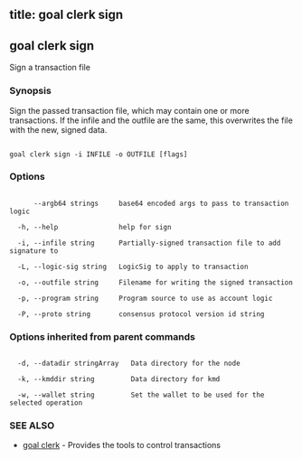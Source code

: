 title: goal clerk sign
---
## goal clerk sign



Sign a transaction file



### Synopsis



Sign the passed transaction file, which may contain one or more transactions. If the infile and the outfile are the same, this overwrites the file with the new, signed data.



```

goal clerk sign -i INFILE -o OUTFILE [flags]

```



### Options



```

      --argb64 strings     base64 encoded args to pass to transaction logic

  -h, --help               help for sign

  -i, --infile string      Partially-signed transaction file to add signature to

  -L, --logic-sig string   LogicSig to apply to transaction

  -o, --outfile string     Filename for writing the signed transaction

  -p, --program string     Program source to use as account logic

  -P, --proto string       consensus protocol version id string

```



### Options inherited from parent commands



```

  -d, --datadir stringArray   Data directory for the node

  -k, --kmddir string         Data directory for kmd

  -w, --wallet string         Set the wallet to be used for the selected operation

```



### SEE ALSO



* [goal clerk](../../clerk/clerk/)	 - Provides the tools to control transactions 



